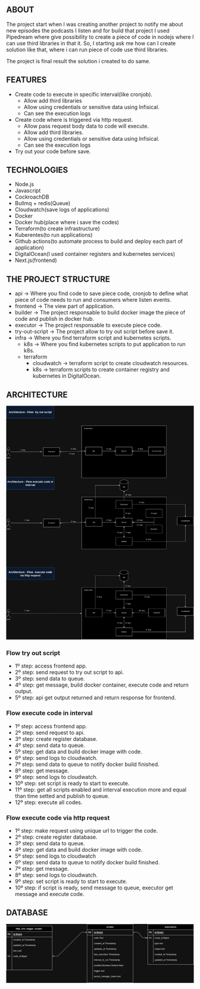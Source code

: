 ## ABOUT

The project start when I was creating another project to notify me about new episodes the podcasts I listen and for build that project I used Pipedream where give possibility to create a piece of code in nodejs where I can use third libraries in that it. So, I starting ask me how can I create solution like that, where i can run piece of code use third libraries.

The project is final result the solution i created to do same.

## FEATURES
- Create code to execute in specific interval(like cronjob).
    - Allow add third libraries
    - Allow using credentials or sensitive data using Infisical.
    - Can see the execution logs 
- Create code where is triggered via http request.
    - Allow pass request body data to code will execute.
    - Allow add third libraries.
    - Allow using credentials or sensitive data using Infisical. 
    - Can see the execution logs 
- Try out your code before save.

## TECHNOLOGIES

- Node.js
- Javascript
- CockroachDB
- Bullmq + redis(Queue)
- Cloudwatch(save logs of applications)
- Docker
- Docker hub(place where i save the codes)
- Terraform(to create infrastructure)
- Kuberentes(to run applications)
- Github actions(to automate process to build and deploy each part of application)
- DigitalOcean(I used container registers and kubernetes services)
- Next.js(frontend)

## THE PROJECT STRUCTURE

- api            -> Where you find code to save piece code, cronjob to define what piece of code needs to run and consumers where listen events.
- frontend       -> The view part of application.
- builder        -> The project responsable to build docker image the piece of code and publish in docker hub.
- executor       -> The project responsable to execute piece code.
- try-out-script -> The project allow to try out script before save it.
- infra          -> Where you find terraform script and kubernetes scripts.
    - k8s        -> Where you find kubernetes scripts to put application to run k8s.
    - terraform
        - cloudwatch -> terraform script to create cloudwatch resources.
        - k8s        -> terraform scripts to create container registry and kubernetes in DigitalOcean.

## ARCHITECTURE

![architecture](./architecture.drawio.png)

### Flow try out script

- 1º step: access frontend app.
- 2º step: send request to try out script to api.
- 3º step: send data to queue.
- 4º step: get message, build docker container, execute code and return output.
- 5º step: api get output returned and return response for frontend.

### Flow execute code in interval

- 1º step: access frontend app.
- 2º step: send request to api.
- 3º step: create register database.
- 4º step: send data to queue.
- 5º step: get data and build docker image with code.
- 6º step: send logs to cloudwatch.
- 7º step: send data to queue to notify docker build finished.
- 8º step: get message.
- 9º step: send logs to cloudwatch.
- 10º step: set script is ready to start to execute.
- 11º step: get all scripts enabled and interval execution more and equal than time setted and publish to queue.
- 12º step: execute all codes.


### Flow execute code via http request

- 1º step: make request using unique url to trigger the code.
- 2º step: create register database.
- 3º step: send data to queue.
- 4º step: get data and build docker image with code.
- 5º step: send logs to cloudwatch
- 6º step: send data to queue to notify docker build finished.
- 7º step: get message.
- 8º step: send logs to cloudwatch.
- 9º step: set script is ready to start to execute.
- 10º step: if script is ready, send message to queue, executor get message and execute code.


## DATABASE

![database](./Database.drawio.png)


